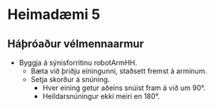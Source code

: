# Heimadæmi 5

## Háþróaður vélmennaarmur
* Byggja á sýnisforritinu robotArmHH.
  * Bæta við þriðju einingunni, staðsett fremst á arminum.
  * Setja skorður á snúning.
    * Hver eining getur aðeins snúist fram á við um 90°.
    * Heildarsnúningur ekki meiri en 180°.